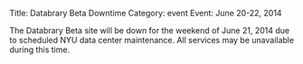 Title: Databrary Beta Downtime
Category: event
Event: June 20-22, 2014

The Databrary Beta site will be down for the weekend of June 21, 2014 due to scheduled NYU data center maintenance.  All services may be unavailable during this time.
